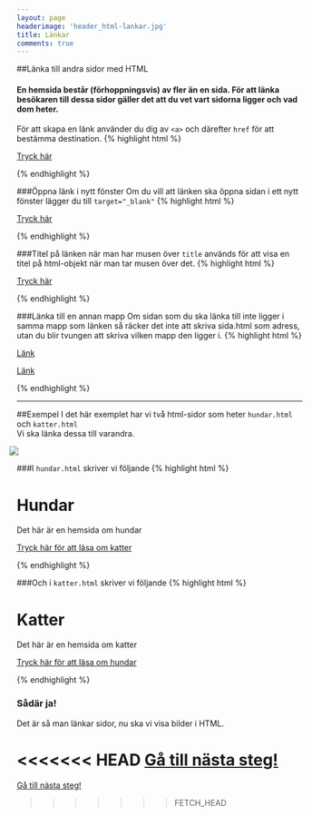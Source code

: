 ```yaml
---
layout: page
headerimage: 'header_html-lankar.jpg'
title: Länkar
comments: true
---
```


##Länka till andra sidor med HTML
<h4>En hemsida består (förhoppningsvis) av fler än en sida. För att länka besökaren till dessa sidor gäller det att du vet vart sidorna ligger och vad dom heter.</h4>

För att skapa en länk använder du dig av ``<a>`` och därefter ``href`` för att bestämma destination.
{% highlight html %}

<a href="min-sida.html">Tryck här</a>

{% endhighlight %}



###Öppna länk i nytt fönster
Om du vill att länken ska öppna sidan i ett nytt fönster lägger du till ``target="_blank"``
{% highlight html %}

<a href="min-sida.html" target="_blank">Tryck här</a>

{% endhighlight %}



###Titel på länken när man har musen över
``title`` används för att visa en titel på html-objekt när man tar musen över det.
{% highlight html %}

<a href="min-sida.html" title="En titel på länken">Tryck här</a>

{% endhighlight %}



###Länka till en annan mapp
Om sidan som du ska länka till inte ligger i samma mapp som länken så räcker det inte att skriva sida.html som adress, utan du blir tvungen att skriva vilken mapp den ligger i.
{% highlight html %}

<a href="/undermapp/sida.html">Länk</a> <!-- Länka till undermapp -->

<a href="../sida.html">Länk</a> <!-- Länka till övermapp -->

{% endhighlight %}

<hr/>

##Exempel
I det här exemplet har vi två html-sidor som heter ``hundar.html`` och ``katter.html``  
Vi ska länka dessa till varandra.

<img src="{{ site.url }}/assets/images/asset_html-links-example.png" style="margin-left: -13px;"/>  


###I ``hundar.html`` skriver vi följande
{% highlight html %}

<h1>Hundar</h1>
<p>Det här är en hemsida om hundar</p>
<p><a href="katter.html">Tryck här för att läsa om katter</a></p>

{% endhighlight %}


###Och i ``katter.html`` skriver vi följande
{% highlight html %}

<h1>Katter</h1>
<p>Det här är en hemsida om katter</p>
<p><a href="hundar.html">Tryck här för att läsa om hundar</a></p>

{% endhighlight %}



<div class="success box">
<h3>Sådär ja!</h3>
<p>Det är så man länkar sidor, nu ska vi visa bilder i HTML.</p> 
</div>


<<<<<<< HEAD
<a class="btn btn-next" href="{{ site.url }}/webbdesign/bilder/">Gå till nästa steg!</a>
=======
<a class="btn btn-next" href="{{ site.url }}/webbdesign/lankar/">Gå till nästa steg!</a>
>>>>>>> FETCH_HEAD
